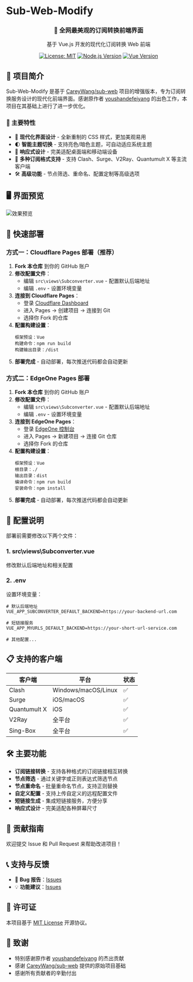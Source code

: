 # Sub-Web-Modify

<div align="center">
  <h3>🚀 全网最美观的订阅转换前端界面</h3>
  <p>基于 Vue.js 开发的现代化订阅转换 Web 前端</p>
  
  [![License: MIT](https://img.shields.io/badge/License-MIT-yellow.svg)](https://opensource.org/licenses/MIT)
  [![Node.js Version](https://img.shields.io/badge/node-%3E%3D%2018-brightgreen)](https://nodejs.org/)
  [![Vue Version](https://img.shields.io/badge/vue-2.7.16-green)](https://vuejs.org/)
</div>

## 📖 项目简介

Sub-Web-Modify 是基于 [CareyWang/sub-web](https://github.com/CareyWang/sub-web) 项目的增强版本，专为订阅转换服务设计的现代化前端界面。感谢原作者 [youshandefeiyang](https://github.com/youshandefeiyang) 的出色工作，本项目在其基础上进行了进一步优化。

### 🌟 主要特性

- 🎨 **现代化界面设计** - 全新重制的 CSS 样式，更加美观易用
- 🌓 **智能主题切换** - 支持亮色/暗色主题，可自动适应系统主题
- 📱 **响应式设计** - 完美适配桌面端和移动端设备
- 🔗 **多种订阅格式支持** - 支持 Clash、Surge、V2Ray、Quantumult X 等主流客户端
- 🛠 **高级功能** - 节点筛选、重命名、配置定制等高级选项

## 🖥️ 界面预览

![效果预览](https://raw.githubusercontent.com/youshandefeiyang/webcdn/main/sub-web-modify.GIF)

## 🚀 快速部署

### 方式一：Cloudflare Pages 部署（推荐）

1. **Fork 本仓库** 到你的 GitHub 账户
2. **修改配置文件**：
   - 编辑 `src\views\Subconverter.vue` - 配置默认后端地址
   - 编辑 `.env` - 设置环境变量
3. **连接到 Cloudflare Pages**：
   - 登录 [Cloudflare Dashboard](https://dash.cloudflare.com/)
   - 进入 Pages → 创建项目 → 连接到 Git
   - 选择你 Fork 的仓库
4. **配置构建设置**：
   ```
   框架预设：Vue
   构建命令：npm run build
   构建输出目录：/dist
   ```
5. **部署完成** - 自动部署，每次推送代码都会自动更新

### 方式二：EdgeOne Pages 部署

1. **Fork 本仓库** 到你的 GitHub 账户
2. **修改配置文件**：
   - 编辑 `src\views\Subconverter.vue` - 配置默认后端地址
   - 编辑 `.env` - 设置环境变量
3. **连接到 EdgeOne Pages**：
   - 登录 [EdgeOne 控制台](https://console.cloud.tencent.com/edgeone)
   - 进入 Pages → 新建项目 → 连接 Git 仓库
   - 选择你 Fork 的仓库
4. **配置构建设置**：
   ```
   框架预设：Vue
   根目录：./
   输出目录：dist
   编译命令：npm run build
   安装命令：npm install
   ```
5. **部署完成** - 自动部署，每次推送代码都会自动更新

## 🔧 配置说明

部署前需要修改以下两个文件：

### 1. src\views\Subconverter.vue
修改默认后端地址和相关配置

### 2. .env
设置环境变量：
```env
# 默认后端地址
VUE_APP_SUBCONVERTER_DEFAULT_BACKEND=https://your-backend-url.com

# 短链接服务
VUE_APP_MYURLS_DEFAULT_BACKEND=https://your-short-url-service.com

# 其他配置...
```

## 📋 支持的客户端

| 客户端 | 平台 | 状态 |
|--------|------|------|
| Clash | Windows/macOS/Linux | ✅ |
| Surge | iOS/macOS | ✅ |
| Quantumult X | iOS | ✅ |
| V2Ray | 全平台 | ✅ |
| Sing-Box | 全平台 | ✅ |

## 🛠️ 主要功能

- **订阅链接转换** - 支持各种格式的订阅链接相互转换
- **节点筛选** - 通过关键字或正则表达式筛选节点
- **节点重命名** - 批量重命名节点，支持正则替换
- **自定义配置** - 支持上传自定义的远程配置文件
- **短链接生成** - 集成短链接服务，方便分享
- **响应式设计** - 完美适配各种屏幕尺寸

## 🤝 贡献指南

欢迎提交 Issue 和 Pull Request 来帮助改进项目！

## 📞 支持与反馈

- 🐛 **Bug 报告**：[Issues](https://github.com/youshandefeiyang/sub-web-modify/issues)
- 💡 **功能建议**：[Issues](https://github.com/youshandefeiyang/sub-web-modify/issues)

## 📄 许可证

本项目基于 [MIT License](LICENSE) 开源协议。

## 🙏 致谢

- 特别感谢原作者 [youshandefeiyang](https://github.com/youshandefeiyang) 的杰出贡献
- 感谢 [CareyWang/sub-web](https://github.com/CareyWang/sub-web) 提供的原始项目基础
- 感谢所有贡献者的辛勤付出

